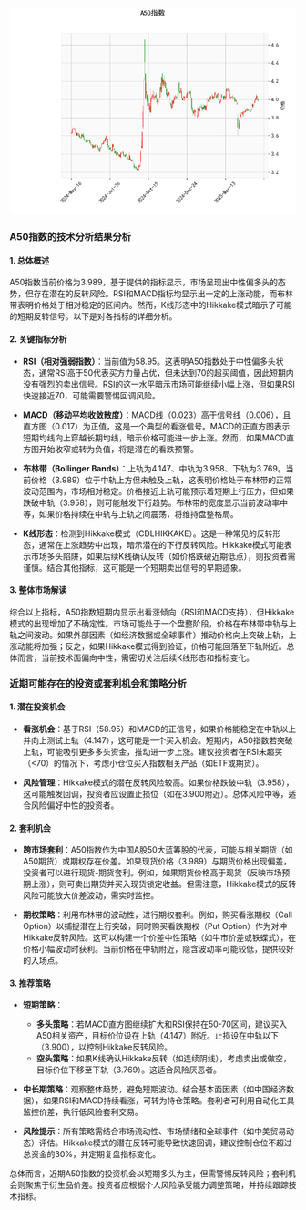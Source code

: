 ![图](SH300.png)

### A50指数的技术分析结果分析

#### 1. 总体概述
A50指数当前价格为3.989，基于提供的指标显示，市场呈现出中性偏多头的态势，但存在潜在的反转风险。RSI和MACD指标均显示出一定的上涨动能，而布林带表明价格处于相对稳定的区间内。然而，K线形态中的Hikkake模式暗示了可能的短期反转信号。以下是对各指标的详细分析。

#### 2. 关键指标分析
- **RSI（相对强弱指数）**：当前值为58.95。这表明A50指数处于中性偏多头状态，通常RSI高于50代表买方力量占优，但未达到70的超买阈值，因此短期内没有强烈的卖出信号。RSI的这一水平暗示市场可能继续小幅上涨，但如果RSI快速接近70，可能需要警惕回调风险。
  
- **MACD（移动平均收敛散度）**：MACD线（0.023）高于信号线（0.006），且直方图（0.017）为正值，这是一个典型的看涨信号。MACD的正直方图表示短期均线向上穿越长期均线，暗示价格可能进一步上涨。然而，如果MACD直方图开始收窄或转为负值，将是潜在的看跌预警。

- **布林带（Bollinger Bands）**：上轨为4.147、中轨为3.958、下轨为3.769。当前价格（3.989）位于中轨上方但未触及上轨，这表明价格处于布林带的正常波动范围内，市场相对稳定。价格接近上轨可能预示着短期上行压力，但如果跌破中轨（3.958），则可能触发下行趋势。布林带的宽度显示当前波动率中等，如果价格持续在中轨与上轨之间震荡，将维持盘整格局。

- **K线形态**：检测到Hikkake模式（CDLHIKKAKE）。这是一种常见的反转形态，通常在上涨趋势中出现，暗示潜在的下行反转风险。Hikkake模式可能表示市场多头陷阱，如果后续K线确认反转（如价格跌破近期低点），则投资者需谨慎。结合其他指标，这可能是一个短期卖出信号的早期迹象。

#### 3. 整体市场解读
综合以上指标，A50指数短期内显示出看涨倾向（RSI和MACD支持），但Hikkake模式的出现增加了不确定性。市场可能处于一个盘整阶段，价格在布林带中轨与上轨之间波动。如果外部因素（如经济数据或全球事件）推动价格向上突破上轨，上涨动能将加强；反之，如果Hikkake模式得到验证，价格可能回落至下轨附近。总体而言，当前技术面偏向中性，需密切关注后续K线形态和指标变化。

### 近期可能存在的投资或套利机会和策略分析

#### 1. 潜在投资机会
- **看涨机会**：基于RSI（58.95）和MACD的正信号，如果价格能稳定在中轨以上并向上测试上轨（4.147），这可能是一个买入机会。短期内，A50指数若突破上轨，可能吸引更多多头资金，推动进一步上涨。建议投资者在RSI未超买（<70）的情况下，考虑小仓位买入指数相关产品（如ETF或期货）。

- **风险管理**：Hikkake模式的潜在反转风险较高。如果价格跌破中轨（3.958），这可能触发回调，投资者应设置止损位（如在3.900附近）。总体风险中等，适合风险偏好中性的投资者。

#### 2. 套利机会
- **跨市场套利**：A50指数作为中国A股50大蓝筹股的代表，可能与相关期货（如A50期货）或期权存在价差。如果现货价格（3.989）与期货价格出现偏差，投资者可以进行现货-期货套利。例如，如果期货价格高于现货（反映市场预期上涨），则可卖出期货并买入现货锁定收益。但需注意，Hikkake模式的反转风险可能放大价差波动，需实时监控。

- **期权策略**：利用布林带的波动性，进行期权套利。例如，购买看涨期权（Call Option）以捕捉潜在上行突破，同时购买看跌期权（Put Option）作为对冲Hikkake反转风险。这可以构建一个价差中性策略（如牛市价差或铁蝶式），在价格小幅波动时获利。当前价格在中轨附近，隐含波动率可能较低，提供较好的入场点。

#### 3. 推荐策略
- **短期策略**： 
  - **多头策略**：若MACD直方图继续扩大和RSI保持在50-70区间，建议买入A50相关资产，目标价位设在上轨（4.147）附近。止损设在中轨以下（3.900），以控制Hikkake反转风险。
  - **空头策略**：如果K线确认Hikkake反转（如连续阴线），考虑卖出或做空，目标价位下移至下轨（3.769）。这适合风险厌恶者。

- **中长期策略**：观察整体趋势，避免短期波动。结合基本面因素（如中国经济数据），如果RSI和MACD持续看涨，可转为持仓策略。套利者可利用自动化工具监控价差，执行低风险套利交易。

- **风险提示**：所有策略需结合市场流动性、市场情绪和全球事件（如中美贸易动态）评估。Hikkake模式的潜在反转可能导致快速回调，建议控制仓位不超过总资金的30%，并定期复盘指标变化。

总体而言，近期A50指数的投资机会以短期多头为主，但需警惕反转风险；套利机会则聚焦于衍生品价差。投资者应根据个人风险承受能力调整策略，并持续跟踪技术指标。
